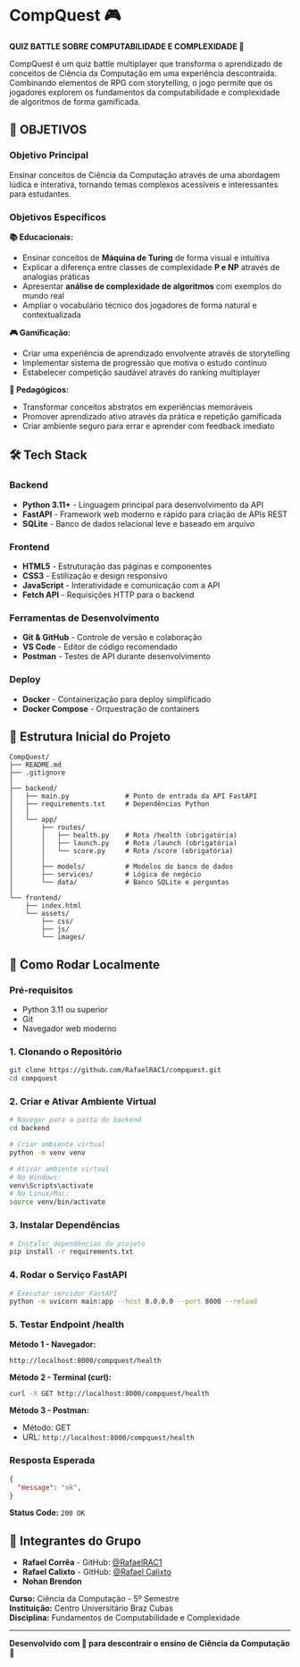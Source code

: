 # CompQuest 🎮

**QUIZ BATTLE SOBRE COMPUTABILIDADE E COMPLEXIDADE 🤺**

CompQuest é um quiz battle multiplayer que transforma o aprendizado de conceitos de Ciência da Computação em uma experiência descontraída. Combinando elementos de RPG com storytelling, o jogo permite que os jogadores explorem os fundamentos da computabilidade e complexidade de algoritmos de forma gamificada.


## 🎯 OBJETIVOS

### Objetivo Principal
Ensinar conceitos de Ciência da Computação através de uma abordagem lúdica e interativa, tornando temas complexos acessíveis e interessantes para estudantes.

### Objetivos Específicos

**📚 Educacionais:**
- Ensinar conceitos de **Máquina de Turing** de forma visual e intuitiva
- Explicar a diferença entre classes de complexidade **P e NP** através de analogias práticas
- Apresentar **análise de complexidade de algoritmos** com exemplos do mundo real
- Ampliar o vocabulário técnico dos jogadores de forma natural e contextualizada

**🎮 Gamificação:**
- Criar uma experiência de aprendizado envolvente através de storytelling
- Implementar sistema de progressão que motiva o estudo contínuo
- Estabelecer competição saudável através do ranking multiplayer

**🧠 Pedagógicos:**
- Transformar conceitos abstratos em experiências memoráveis
- Promover aprendizado ativo através da prática e repetição gamificada
- Criar ambiente seguro para errar e aprender com feedback imediato

## 🛠️ Tech Stack

### Backend
- **Python 3.11+** - Linguagem principal para desenvolvimento da API
- **FastAPI** - Framework web moderno e rápido para criação de APIs REST
- **SQLite** - Banco de dados relacional leve e baseado em arquivo

### Frontend
- **HTML5** - Estruturação das páginas e componentes
- **CSS3** - Estilização e design responsivo
- **JavaScript** - Interatividade e comunicação com a API
- **Fetch API** - Requisições HTTP para o backend

### Ferramentas de Desenvolvimento
- **Git & GitHub** - Controle de versão e colaboração
- **VS Code** - Editor de código recomendado
- **Postman** - Testes de API durante desenvolvimento

### Deploy
- **Docker** - Containerização para deploy simplificado
- **Docker Compose** - Orquestração de containers

## 📁 Estrutura Inicial do Projeto

```
CompQuest/
├── README.md
├── .gitignore
│
├── backend/
│   ├── main.py              # Ponto de entrada da API FastAPI
│   ├── requirements.txt     # Dependências Python
│   │
│   └── app/
│       ├── routes/
│       │   ├── health.py    # Rota /health (obrigatória)
│       │   ├── launch.py    # Rota /launch (obrigatória)
│       │   └── score.py     # Rota /score (obrigatória)
│       │
│       ├── models/          # Modelos do banco de dados
│       ├── services/        # Lógica de negócio
│       └── data/            # Banco SQLite e perguntas
│
└── frontend/
    ├── index.html
    └── assets/
        ├── css/
        ├── js/
        └── images/

```

## 🚀 Como Rodar Localmente

### Pré-requisitos
- Python 3.11 ou superior
- Git
- Navegador web moderno

### 1. Clonando o Repositório
```bash
git clone https://github.com/RafaelRAC1/compquest.git
cd compquest
```

### 2. Criar e Ativar Ambiente Virtual
```bash
# Navegar para a pasta do backend
cd backend

# Criar ambiente virtual
python -m venv venv

# Ativar ambiente virtual
# No Windows:
venv\Scripts\activate
# No Linux/Mac:
source venv/bin/activate
```

### 3. Instalar Dependências
```bash
# Instalar dependências do projeto
pip install -r requirements.txt
```

### 4. Rodar o Serviço FastAPI
```bash
# Executar servidor FastAPI
python -m uvicorn main:app --host 0.0.0.0 --port 8000 --reload
```

### 5. Testar Endpoint /health

**Método 1 - Navegador:**
```
http://localhost:8000/compquest/health
```

**Método 2 - Terminal (curl):**
```bash
curl -X GET http://localhost:8000/compquest/health
```

**Método 3 - Postman:**
- Método: GET
- URL: `http://localhost:8000/compquest/health`

### Resposta Esperada
```json
{
  "message": "ok",
}
```

**Status Code:** `200 OK`

## 👥 Integrantes do Grupo

- **Rafael Corrêa** - GitHub: [@RafaelRAC1](https://github.com/RafaelRAC1)
- **Rafael Calixto** - GitHub: [@Rafael Calixto](https://github.com/rafael-calixto1)
- **Nohan Brendon**

**Curso:** Ciência da Computação - 5º Semestre  
**Instituição:** Centro Universitário Braz Cubas  
**Disciplina:** Fundamentos de Computabilidade e Complexidade

---

**Desenvolvido com 💜 para descontrair o ensino de Ciência da Computação 🤪**
